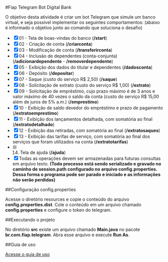 #Fiap Telegram Bot Digital Bank

O objetivo desta atividade é criar um bot Telegram que simule um banco virtual, e seja
possível implementar os seguintes comportamentos: (abaixo é informado o objetivo junto ao comando que soluciona o desafio)

 - [x] 01 - Tela de boas-vindas do banco (**/start**)
 - [x] 02 - Criação de conta (**/criarconta**)
 - [x] 03 - Modificação de conta (**/transferirconta**)
 - [x] 04 - Inclusão de dependentes (conta-conjunta) (**/adicionardependente** - **/removerdependente**)
 - [x] 05 - Exibição dos dados do titular e dependentes (**/dadosconta**)    
 - [X] 06 - Depósito (**/depositar**)
 - [X] 07 - Saque (custo do serviço R$ 2,50) (**/saque**)                    
 - [X] 08 - Solicitação de extrato (custo do serviço R$ 1,00) (**/extrato**)    
 - [X] 09 - Solicitação de empréstimo, cujo prazo máximo é de 3 anos e valor máximo de 40 vezes o saldo da conta (custo do serviço R$ 15,00 além de juros de 5% a.m.) (**/emprestimo**)                
 - [X] 10 - Exibição de saldo devedor do empréstimo e prazo de pagamento (**/extratoemprestimo**)    
 - [X] 11 - Exibição dos lançamentos detalhada, com somatória ao final (**/extratodetalhado**)    
 - [X] 12 - Exibição das retiradas, com somatória ao final (**/extratosaques**)            
 - [X] 13 - Exibição das tarifas de serviço, com somatória ao final dos serviços que foram utilizados na conta (**/extratotarifas**)
 - [X] 14. Tela de ajuda (**/ajuda**)    
 - [X] Todas as operações devem ser armazenadas para futuras consultas em arquivo texto. **(Todo processo está sendo serializado e gravado no caminho de session.path configurado no arquivo config.properties. Dessa forma o programa pode ser parado e iniciado e as informações não serão perdidas)**   
    
##Configuração config.properties

Acesse o diretório resources e copie o conteúdo do arquivo **config.properties.dist**. Cole o conteúdo em um arquivo chamado **config.properties** e configure o token do telegram.

##Executando o projeto

No diretório **src** existe um arquivo chamado **Main.java** no pacote **br.com.fiap.telegram**. Abra esse arquivo e execute **Run As**.


##Guia de uso

[Acesse o guia de uso](GUIA_DE_USO.md)